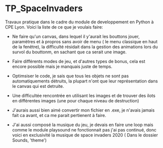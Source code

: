 # TP_SpaceInvaders

Travaux pratique dans le cadre du module de developpement en Python à CPE Lyon.
Voici la liste de ce que je voulais faire:

- Ne faire qu'un canvas, dans lequel il y'aurait les bouttons jouer, paramètres et à propros sans avoir de menu ( le menu classique en haut de la fenêtre), la difficulté résidait dans la gestion des animations lors du survol du bouttonm, en sachant que ca serait une image.

- Faire différents modes de jeu, et d'autres types de bonus, cela est encore possible mais je manquais juste de temps.

- Optimsiser le code, je sais que tous les objets ne sont pas automatiquements détruits, la plupart n'ont que leur représentation dans le canvas qui est detruite.

- Une difficultée rencontrée en utilisant les images et de trouver des ilots en différentes images (une pour chaque niveau de destruction)

- J'aurais aussi bien aimé convertir mon fichier en .exe, je n'avais jamais fait ca avant, et ca me parait pertienent à faire.

- J'ai aussi composé la musique du jeu, je devais en faire une loop mais comme le module playsound ne fonctionnait pas j'ai pas continué, donc voici en exclusivité la musique de space invaders 2020 ( Dans le dossier Sounds, 'theme')